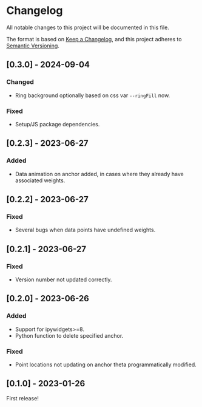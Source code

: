 # Changelog
All notable changes to this project will be documented in this file.

The format is based on [Keep a Changelog](https://keepachangelog.com/en/1.0.0/),
and this project adheres to [Semantic Versioning](https://semver.org/spec/v2.0.0.html).


## [0.3.0] - 2024-09-04

### Changed

* Ring background optionally based on css var `--ringFill` now.

### Fixed

* Setup/JS package dependencies.



## [0.2.3] - 2023-06-27

### Added

* Data animation on anchor added, in cases where they already have associated weights.




## [0.2.2] - 2023-06-27

### Fixed

* Several bugs when data points have undefined weights.




## [0.2.1] - 2023-06-27

### Fixed

* Version number not updated correctly.




## [0.2.0] - 2023-06-26

### Added

* Support for ipywidgets>=8.
* Python function to delete specified anchor.


### Fixed

* Point locations not updating on anchor theta programmatically modified.




## [0.1.0] - 2023-01-26

First release!
